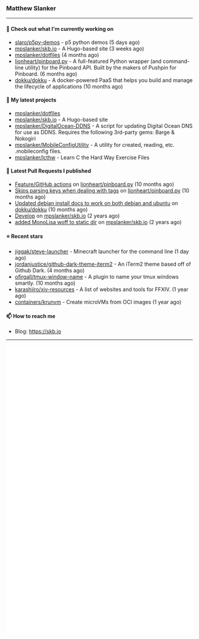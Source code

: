 ### Matthew Slanker
---
#### 👷 Check out what I'm currently working on

- [slaro/p5py-demos](https://github.com/slaro/p5py-demos) - p5 python demos (5 days ago)
- [mpslanker/skb.io](https://github.com/mpslanker/skb.io) - A Hugo-based site (3 weeks ago)
- [mpslanker/dotfiles](https://github.com/mpslanker/dotfiles) (4 months ago)
- [lionheart/pinboard.py](https://github.com/lionheart/pinboard.py) - A full-featured Python wrapper (and command-line utility) for the Pinboard API. Built by the makers of Pushpin for Pinboard. (6 months ago)
- [dokku/dokku](https://github.com/dokku/dokku) - A docker-powered PaaS that helps you build and manage the lifecycle of applications (10 months ago)

#### 🌱 My latest projects

- [mpslanker/dotfiles](https://github.com/mpslanker/dotfiles)
- [mpslanker/skb.io](https://github.com/mpslanker/skb.io) - A Hugo-based site
- [mpslanker/DigitalOcean-DDNS](https://github.com/mpslanker/DigitalOcean-DDNS) - A script for updating Digital Ocean DNS for use as DDNS.  Requires the following 3rd-party gems: Barge &amp; Nokogiri
- [mpslanker/MobileConfigUtility](https://github.com/mpslanker/MobileConfigUtility) - A utility for created, reading, etc. .mobileconfig files.
- [mpslanker/lcthw](https://github.com/mpslanker/lcthw) - Learn C the Hard Way Exercise Files

#### 🔨 Latest Pull Requests I published

- [Feature/GitHub actions](https://github.com/lionheart/pinboard.py/pull/30) on [lionheart/pinboard.py](https://github.com/lionheart/pinboard.py) (10 months ago)
- [Skips parsing keys when dealing with tags](https://github.com/lionheart/pinboard.py/pull/28) on [lionheart/pinboard.py](https://github.com/lionheart/pinboard.py) (10 months ago)
- [Updated debian install docs to work on both debian and ubuntu](https://github.com/dokku/dokku/pull/5658) on [dokku/dokku](https://github.com/dokku/dokku) (10 months ago)
- [Develop](https://github.com/mpslanker/skb.io/pull/2) on [mpslanker/skb.io](https://github.com/mpslanker/skb.io) (2 years ago)
- [added MonoLisa woff to static dir](https://github.com/mpslanker/skb.io/pull/1) on [mpslanker/skb.io](https://github.com/mpslanker/skb.io) (2 years ago)

#### ⭐ Recent stars

- [jiggak/steve-launcher](https://github.com/jiggak/steve-launcher) - Minecraft launcher for the command line (1 day ago)
- [jordanjustice/github-dark-theme-iterm2](https://github.com/jordanjustice/github-dark-theme-iterm2) - An iTerm2 theme based off of Github Dark. (4 months ago)
- [ofirgall/tmux-window-name](https://github.com/ofirgall/tmux-window-name) - A plugin to name your tmux windows smartly. (10 months ago)
- [karashiiro/xiv-resources](https://github.com/karashiiro/xiv-resources) - A list of websites and tools for FFXIV. (1 year ago)
- [containers/krunvm](https://github.com/containers/krunvm) - Create microVMs from OCI images (1 year ago)

#### 📫 How to reach me
- Blog: https://skb.io
---
<img src="https://raw.githubusercontent.com/mpslanker/mpslanker/main/github-metrics.svg">